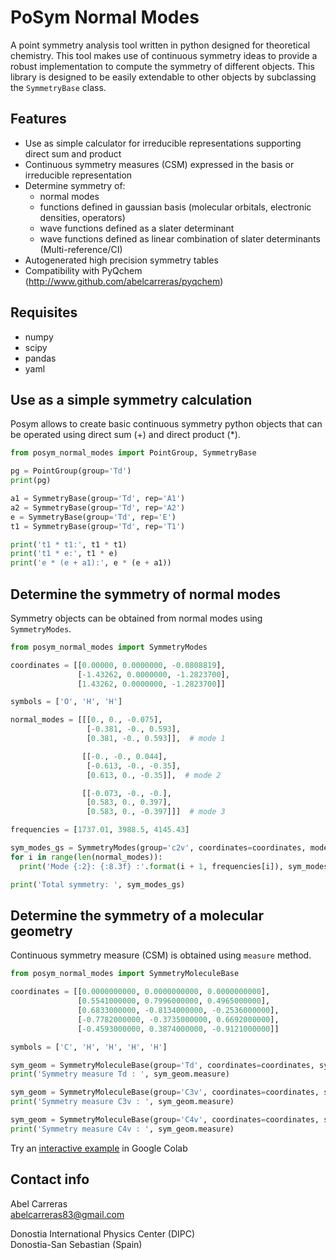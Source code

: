 PoSym Normal Modes
==================

A point symmetry analysis tool written in python designed for theoretical chemistry.
This tool makes use of continuous symmetry ideas to provide a robust implementation
to compute the symmetry of different objects. This library is designed to be easily
extendable to other objects by subclassing the `SymmetryBase` class.

Features
--------
- Use as simple calculator for irreducible representations supporting direct sum and product
- Continuous symmetry measures (CSM) expressed in the basis or irreducible representation
- Determine symmetry of: 
  - normal modes 
  - functions defined in gaussian basis (molecular orbitals, electronic densities, operators)
  - wave functions defined as a slater determinant
  - wave functions defined as linear combination of slater determinants (Multi-reference/CI)
- Autogenerated high precision symmetry tables
- Compatibility with PyQchem (http://www.github.com/abelcarreras/pyqchem)

Requisites
----------
- numpy
- scipy
- pandas
- yaml

Use as a simple symmetry calculation
------------------------------------
Posym allows to create basic continuous symmetry python objects that can be operated using 
direct sum (+) and direct product (*).

```python
from posym_normal_modes import PointGroup, SymmetryBase

pg = PointGroup(group='Td')
print(pg)

a1 = SymmetryBase(group='Td', rep='A1')
a2 = SymmetryBase(group='Td', rep='A2')
e = SymmetryBase(group='Td', rep='E')
t1 = SymmetryBase(group='Td', rep='T1')

print('t1 * t1:', t1 * t1)
print('t1 * e:', t1 * e)
print('e * (e + a1):', e * (e + a1))
```

Determine the symmetry of normal modes
--------------------------------------
Symmetry objects can be obtained from normal modes using `SymmetryModes`.

```python
from posym_normal_modes import SymmetryModes

coordinates = [[0.00000, 0.0000000, -0.0808819],
               [-1.43262, 0.0000000, -1.2823700],
               [1.43262, 0.0000000, -1.2823700]]

symbols = ['O', 'H', 'H']

normal_modes = [[[0., 0., -0.075],
                 [-0.381, -0., 0.593],
                 [0.381, -0., 0.593]],  # mode 1

                [[-0., -0., 0.044],
                 [-0.613, -0., -0.35],
                 [0.613, 0., -0.35]],  # mode 2

                [[-0.073, -0., -0.],
                 [0.583, 0., 0.397],
                 [0.583, 0., -0.397]]]  # mode 3

frequencies = [1737.01, 3988.5, 4145.43]

sym_modes_gs = SymmetryModes(group='c2v', coordinates=coordinates, modes=normal_modes, symbols=symbols)
for i in range(len(normal_modes)):
  print('Mode {:2}: {:8.3f} :'.format(i + 1, frequencies[i]), sym_modes_gs.get_state_mode(i))

print('Total symmetry: ', sym_modes_gs)

```

Determine the symmetry of a molecular geometry
----------------------------------------------
Continuous symmetry measure (CSM) is obtained using `measure` method.

```python
from posym_normal_modes import SymmetryMoleculeBase

coordinates = [[0.0000000000, 0.0000000000, 0.0000000000],
               [0.5541000000, 0.7996000000, 0.4965000000],
               [0.6833000000, -0.8134000000, -0.2536000000],
               [-0.7782000000, -0.3735000000, 0.6692000000],
               [-0.4593000000, 0.3874000000, -0.9121000000]]

symbols = ['C', 'H', 'H', 'H', 'H']

sym_geom = SymmetryMoleculeBase(group='Td', coordinates=coordinates, symbols=symbols)
print('Symmetry measure Td : ', sym_geom.measure)

sym_geom = SymmetryMoleculeBase(group='C3v', coordinates=coordinates, symbols=symbols)
print('Symmetry measure C3v : ', sym_geom.measure)

sym_geom = SymmetryMoleculeBase(group='C4v', coordinates=coordinates, symbols=symbols)
print('Symmetry measure C4v : ', sym_geom.measure)
```

Try an [interactive example](https://colab.research.google.com/github/abelcarreras/posym) in Google Colab


Contact info
------------
Abel Carreras  
abelcarreras83@gmail.com

Donostia International Physics Center (DIPC)  
Donostia-San Sebastian (Spain)
